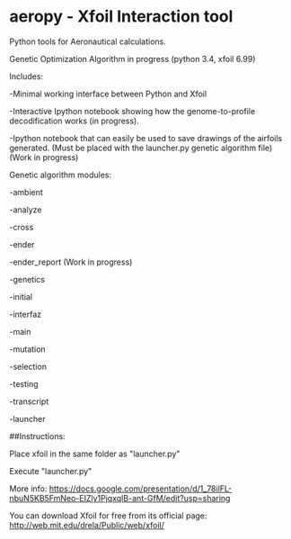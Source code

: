 aeropy - Xfoil Interaction tool
======

Python tools for Aeronautical calculations.

Genetic Optimization Algorithm in progress (python 3.4, xfoil 6.99)

Includes:

-Minimal working interface between Python and Xfoil

-Interactive Ipython notebook showing how the genome-to-profile decodification works (in progress). 

-Ipython notebook that can easily be used to save drawings of the airfoils generated. (Must be placed with the launcher.py genetic algorithm file)(Work in progress)

Genetic algorithm modules:

-ambient

-analyze

-cross

-ender

-ender_report (Work in progress)

-genetics

-initial 

-interfaz

-main 

-mutation

-selection

-testing

-transcript

-launcher

##Instructions:

Place xfoil in the same folder as "launcher.py"


Execute "launcher.py" 



More info: 
https://docs.google.com/presentation/d/1_78ilFL-nbuN5KB5FmNeo-EIZly1PjqxqIB-ant-GfM/edit?usp=sharing

You can download Xfoil for free from its official page:
http://web.mit.edu/drela/Public/web/xfoil/